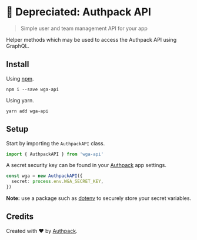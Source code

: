 # 🏇 Depreciated: Authpack API

> Simple user and team management API for your app

Helper methods which may be used to access the Authpack API using GraphQL.

## Install

Using [npm](https://www.npmjs.com/package/wga-api).

```shell
npm i --save wga-api
```

Using yarn.

```shell
yarn add wga-api
```

## Setup

Start by importing the `AuthpackAPI` class.

```ts
import { AuthpackAPI } from 'wga-api'
```

A secret security key can be found in your [Authpack](https://v1.authpack.io) app settings.

```ts
const wga = new AuthpackAPI({
  secret: process.env.WGA_SECRET_KEY,
})
```

**Note:** use a package such as [dotenv](https://www.npmjs.com/package/dotenv) to securely store your secret variables.

## Credits

Created with ❤️ by [Authpack](https://v1.authpack.io).
